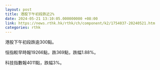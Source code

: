 ```yaml
---
layout: post
title: 港股下午初段跌近2%
date: 2024-05-21 13:10:05.000000000 +08:00
link: https://news.rthk.hk/rthk/ch/component/k2/1754037-20240521.htm
categories: rthk
---
```


港股下午初段跌逾300點。

恒指較早時報19266點，跌369點，跌幅1.88%。

科技指數報4011點，跌幅3%。
